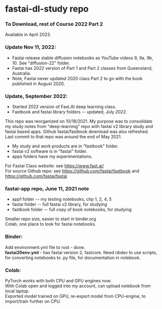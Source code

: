 # fastai-dl-study repo

### To Download, rest of Course 2022 Part 2  
Available in April 2023.  

### Update Nov 11, 2022:  
  * Fastai release stable diffusion notebooks as YouTube videos 9, 9a, 9b, 10. See "diffusion-22" folder.  
  * Fastai has 2022 version of Part 1 and Part 2 classes from Queensland, Australia.  
  * Note, Fastai never updated 2020 class Part 2 to go with the book published in August 2020.  

### Update, September 2022:  
  * Started 2022 version of Fast.AI deep learning class.  
  * Fastbook and fastai library folders -- updated, July 2022.  

This repo was reorganized on 10/18/2021.  My purpose was to consolidate my study notes from "deep-learning" repo with fastai v2 library study and fastai based apps.
Github fastai/fastbook download was also refreshed.  Last commit to that repo was around the end of May 2021. 

 * My study and work products are in "fastbook" folder.    
 * fastai v2 software is in "fastai" folder.   
 * apps folders have my experimentations.  

For Fastai Class website: see https://www.fast.ai/   
For source Github repo:  see https://github.com/fastai/fastbook  and  https://github.com/fastai/fastai  


### fastai-app repo, June 11, 2021 note  

 * app1 folder -- my testing notebooks, chp 1, 2, 4, 5  
 * fastai folder -- full fastai v2 library, for studying  
 * fastbook folder -- full copy of book notebooks, for studying   

Smaller repo size, easier to start in binder.org  
Colab, one place to look for fastai notebooks.  

### Binder:
Add environment.yml file to root - done.  
**fastai20env.yml** - has fastai version 2, fastcore. 
  Need nbdev to use scripts, for converting notebooks to .py file, for documentation in notebook.  

### Colab:  
PyTorch works with both CPU and GPU engines now.  
With Colab open and logged into my account, can upload notebook from local laptop.  
Exported model trained on GPU, re-export model from CPU-engine, to import/train further on CPU.
